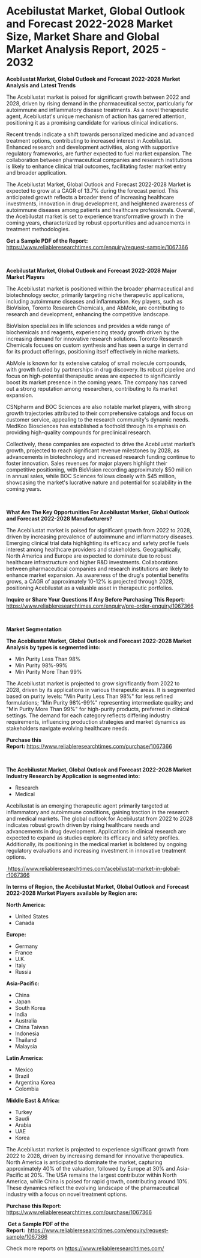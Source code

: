 <p><h1>Acebilustat Market, Global Outlook and Forecast 2022-2028 Market Size, Market Share and Global Market Analysis Report, 2025 - 2032</h1></p><p><strong>Acebilustat Market, Global Outlook and Forecast 2022-2028 Market Analysis and Latest Trends</strong></p>
<p><p>The Acebilustat market is poised for significant growth between 2022 and 2028, driven by rising demand in the pharmaceutical sector, particularly for autoimmune and inflammatory disease treatments. As a novel therapeutic agent, Acebilustat's unique mechanism of action has garnered attention, positioning it as a promising candidate for various clinical indications. </p><p>Recent trends indicate a shift towards personalized medicine and advanced treatment options, contributing to increased interest in Acebilustat. Enhanced research and development activities, along with supportive regulatory frameworks, are further expected to fuel market expansion. The collaboration between pharmaceutical companies and research institutions is likely to enhance clinical trial outcomes, facilitating faster market entry and broader application. </p><p>The Acebilustat Market, Global Outlook and Forecast 2022-2028 Market is expected to grow at a CAGR of 13.7% during the forecast period. This anticipated growth reflects a broader trend of increasing healthcare investments, innovation in drug development, and heightened awareness of autoimmune diseases among patients and healthcare professionals. Overall, the Acebilustat market is set to experience transformative growth in the coming years, characterized by robust opportunities and advancements in treatment methodologies.</p></p>
<p><strong>Get a Sample PDF of the Report:&nbsp;</strong> <a href="https://www.reliableresearchtimes.com/enquiry/request-sample/1067366?utm_campaign=2631&utm_medium=2&utm_source=Github&utm_content=ia&utm_term=21032025&utm_id=acebilustat-market-global-outlook-and-forecast-2022-2028">https://www.reliableresearchtimes.com/enquiry/request-sample/1067366</a></p>
<p>&nbsp;</p>
<p><strong>Acebilustat Market, Global Outlook and Forecast 2022-2028 Major Market Players</strong></p>
<p><p>The Acebilustat market is positioned within the broader pharmaceutical and biotechnology sector, primarily targeting niche therapeutic applications, including autoimmune diseases and inflammation. Key players, such as BioVision, Toronto Research Chemicals, and AbMole, are contributing to research and development, enhancing the competitive landscape.</p><p>BioVision specializes in life sciences and provides a wide range of biochemicals and reagents, experiencing steady growth driven by the increasing demand for innovative research solutions. Toronto Research Chemicals focuses on custom synthesis and has seen a surge in demand for its product offerings, positioning itself effectively in niche markets.</p><p>AbMole is known for its extensive catalog of small molecule compounds, with growth fueled by partnerships in drug discovery. Its robust pipeline and focus on high-potential therapeutic areas are expected to significantly boost its market presence in the coming years. The company has carved out a strong reputation among researchers, contributing to its market expansion.</p><p>CSNpharm and BOC Sciences are also notable market players, with strong growth trajectories attributed to their comprehensive catalogs and focus on customer service, appealing to the research community's dynamic needs. MedKoo Biosciences has established a foothold through its emphasis on providing high-quality compounds for preclinical research.</p><p>Collectively, these companies are expected to drive the Acebilustat market’s growth, projected to reach significant revenue milestones by 2028, as advancements in biotechnology and increased research funding continue to foster innovation. Sales revenues for major players highlight their competitive positioning, with BioVision recording approximately $50 million in annual sales, while BOC Sciences follows closely with $45 million, showcasing the market's lucrative nature and potential for scalability in the coming years.</p></p>
<p>&nbsp;</p>
<p><strong>What Are The Key Opportunities For Acebilustat Market, Global Outlook and Forecast 2022-2028 Manufacturers?</strong></p>
<p><p>The Acebilustat market is poised for significant growth from 2022 to 2028, driven by increasing prevalence of autoimmune and inflammatory diseases. Emerging clinical trial data highlighting its efficacy and safety profile fuels interest among healthcare providers and stakeholders. Geographically, North America and Europe are expected to dominate due to robust healthcare infrastructure and higher R&D investments. Collaborations between pharmaceutical companies and research institutions are likely to enhance market expansion. As awareness of the drug's potential benefits grows, a CAGR of approximately 10-12% is projected through 2028, positioning Acebilustat as a valuable asset in therapeutic portfolios.</p></p>
<p><strong>Inquire or Share Your Questions If Any Before Purchasing This Report:</strong> <a href="https://www.reliableresearchtimes.com/enquiry/pre-order-enquiry/1067366?utm_campaign=2631&utm_medium=2&utm_source=Github&utm_content=ia&utm_term=21032025&utm_id=acebilustat-market-global-outlook-and-forecast-2022-2028">https://www.reliableresearchtimes.com/enquiry/pre-order-enquiry/1067366</a></p>
<p>&nbsp;</p>
<p><strong>Market Segmentation</strong></p>
<p><strong>The Acebilustat Market, Global Outlook and Forecast 2022-2028 Market Analysis by types is segmented into:</strong></p>
<p><ul><li>Min Purity Less Than 98%</li><li>Min Purity 98%-99%</li><li>Min Purity More Than 99%</li></ul></p>
<p><p>The Acebilustat market is projected to grow significantly from 2022 to 2028, driven by its applications in various therapeutic areas. It is segmented based on purity levels: "Min Purity Less Than 98%" for less refined formulations; "Min Purity 98%-99%" representing intermediate quality; and "Min Purity More Than 99%" for high-purity products, preferred in clinical settings. The demand for each category reflects differing industry requirements, influencing production strategies and market dynamics as stakeholders navigate evolving healthcare needs.</p></p>
<p><strong>Purchase this Report:&nbsp;</strong><a href="https://www.reliableresearchtimes.com/purchase/1067366?utm_campaign=2631&utm_medium=2&utm_source=Github&utm_content=ia&utm_term=21032025&utm_id=acebilustat-market-global-outlook-and-forecast-2022-2028">https://www.reliableresearchtimes.com/purchase/1067366</a></p>
<p>&nbsp;</p>
<p><strong>The Acebilustat Market, Global Outlook and Forecast 2022-2028 Market Industry Research by Application is segmented into:</strong></p>
<p><ul><li>Research</li><li>Medical</li></ul></p>
<p><p>Acebilustat is an emerging therapeutic agent primarily targeted at inflammatory and autoimmune conditions, gaining traction in the research and medical markets. The global outlook for Acebilustat from 2022 to 2028 indicates robust growth driven by rising healthcare needs and advancements in drug development. Applications in clinical research are expected to expand as studies explore its efficacy and safety profiles. Additionally, its positioning in the medical market is bolstered by ongoing regulatory evaluations and increasing investment in innovative treatment options.</p></p>
<p><a href="https://www.reliableresearchtimes.com/acebilustat-market-in-global-r1067366?utm_campaign=2631&utm_medium=2&utm_source=Github&utm_content=ia&utm_term=21032025&utm_id=acebilustat-market-global-outlook-and-forecast-2022-2028">&nbsp;https://www.reliableresearchtimes.com/acebilustat-market-in-global-r1067366</a></p>
<p><strong>In terms of Region, the Acebilustat Market, Global Outlook and Forecast 2022-2028 Market Players available by Region are:</strong></p>
<p>
    <p> <strong> North America: </strong>
        <ul>
            <li>United States</li>
            <li>Canada</li>
        </ul>
        </p> 
    <p> <strong> Europe: </strong>
        <ul>
            <li>Germany</li>
            <li>France</li>
            <li>U.K.</li>
            <li>Italy</li>
            <li>Russia</li>
        </ul>
        </p> 
    <p> <strong> Asia-Pacific: </strong>
        <ul>
            <li>China</li>
            <li>Japan</li>
            <li>South Korea</li>
            <li>India</li>
            <li>Australia</li>
            <li>China Taiwan</li>
            <li>Indonesia</li>
            <li>Thailand</li>
            <li>Malaysia</li>
        </ul>
        </p> 
    <p> <strong> Latin America: </strong>
        <ul>
            <li>Mexico</li>
            <li>Brazil</li>
            <li>Argentina Korea</li>
            <li>Colombia</li>
        </ul>
        </p> 
    <p> <strong> Middle East & Africa: </strong>
        <ul>
            <li>Turkey</li>
            <li>Saudi</li>
            <li>Arabia</li>
            <li>UAE</li>
            <li>Korea</li>
        </ul>
    </p>
    </p>
<p><p>The Acebilustat market is projected to experience significant growth from 2022 to 2028, driven by increasing demand for innovative therapeutics. North America is anticipated to dominate the market, capturing approximately 40% of the valuation, followed by Europe at 30% and Asia-Pacific at 20%. The USA remains the largest contributor within North America, while China is poised for rapid growth, contributing around 10%. These dynamics reflect the evolving landscape of the pharmaceutical industry with a focus on novel treatment options.</p></p>
<p><strong>Purchase this Report: </strong><a href="https://www.reliableresearchtimes.com/purchase/1067366?utm_campaign=2631&utm_medium=2&utm_source=Github&utm_content=ia&utm_term=21032025&utm_id=acebilustat-market-global-outlook-and-forecast-2022-2028">https://www.reliableresearchtimes.com/purchase/1067366</a></p>
<p>&nbsp;<strong>Get a Sample PDF of the Report:&nbsp;&nbsp;</strong><a href="https://www.reliableresearchtimes.com/enquiry/request-sample/1067366?utm_campaign=2631&utm_medium=2&utm_source=Github&utm_content=ia&utm_term=21032025&utm_id=acebilustat-market-global-outlook-and-forecast-2022-2028">https://www.reliableresearchtimes.com/enquiry/request-sample/1067366</a></p>
<p><strong></strong></p>
<p>Check more reports on <a href="https://www.reliableresearchtimes.com/?utm_campaign=2631&utm_medium=2&utm_source=Github&utm_content=ia&utm_term=21032025&utm_id=acebilustat-market-global-outlook-and-forecast-2022-2028">https://www.reliableresearchtimes.com/</a></p>
